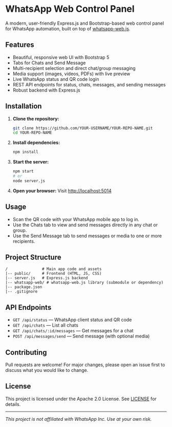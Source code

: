 # WhatsApp Web Control Panel

A modern, user-friendly Express.js and Bootstrap-based web control panel for WhatsApp automation, built on top of [whatsapp-web.js](https://github.com/pedroslopez/whatsapp-web.js).

## Features
- Beautiful, responsive web UI with Bootstrap 5
- Tabs for Chats and Send Message
- Multi-recipient selection and direct chat/group messaging
- Media support (images, videos, PDFs) with live preview
- Live WhatsApp status and QR code login
- REST API endpoints for status, chats, messages, and sending messages
- Robust backend with Express.js

## Installation

1. **Clone the repository:**
   ```sh
   git clone https://github.com/YOUR-USERNAME/YOUR-REPO-NAME.git
   cd YOUR-REPO-NAME
   ```
2. **Install dependencies:**
   ```sh
   npm install
   ```
3. **Start the server:**
   ```sh
   npm start
   # or
   node server.js
   ```
4. **Open your browser:**
   Visit [http://localhost:5014](http://localhost:5014)

## Usage
- Scan the QR code with your WhatsApp mobile app to log in.
- Use the Chats tab to view and send messages directly in any chat or group.
- Use the Send Message tab to send messages or media to one or more recipients.

## Project Structure
```
/               # Main app code and assets
|-- public/     # Frontend (HTML, JS, CSS)
|-- server.js   # Express.js backend
|-- whatsapp-web/ # whatsapp-web.js library (submodule or dependency)
|-- package.json
|-- .gitignore
```

## API Endpoints
- `GET /api/status` — WhatsApp client status and QR code
- `GET /api/chats` — List all chats
- `GET /api/chats/:id/messages` — Get messages for a chat
- `POST /api/messages/send` — Send message (with optional media)

## Contributing
Pull requests are welcome! For major changes, please open an issue first to discuss what you would like to change.

## License
This project is licensed under the Apache 2.0 License. See [LICENSE](whatsapp-web/LICENSE) for details.

---

*This project is not affiliated with WhatsApp Inc. Use at your own risk.* 